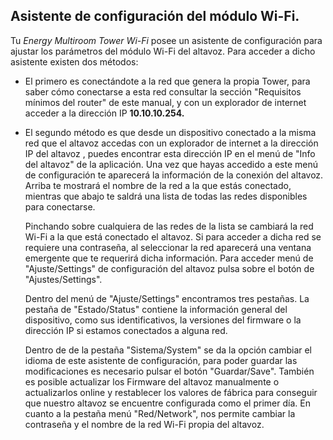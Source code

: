 ## Asistente de configuración del módulo Wi-Fi.

Tu *Energy Multiroom Tower Wi-Fi* posee un asistente de configuración para ajustar los parámetros del módulo Wi-Fi del altavoz.
Para acceder a dicho asistente existen dos métodos: 

- El primero es conectándote a la red que genera la propia Tower, para saber cómo conectarse a esta red consultar la sección "Requisitos mínimos del router" de este manual,  y con un explorador de internet acceder a la dirección IP <b>10.10.10.254.</b> 

- El segundo método es que desde un dispositivo conectado a la misma red que el altavoz accedas con un explorador de internet a la dirección IP del altavoz , puedes encontrar esta dirección IP en el menú de "Info del altavoz" de la aplicación.
Una vez que hayas accedido a este menú de configuración te aparecerá la información de la conexión del altavoz. Arriba te mostrará el nombre de la red a la que estás conectado, mientras que abajo te saldrá una lista de todas las redes disponibles para conectarse. 

  Pinchando sobre cualquiera de las redes de la lista se cambiará la red Wi-Fi a la que está conectado el altavoz. Si para acceder a dicha red se requiere una contraseña, al seleccionar la red aparecerá una ventana emergente que te requerirá dicha información. Para acceder menú de "Ajuste/Settings" de configuración del altavoz pulsa sobre el botón de "Ajustes/Settings".
  
  Dentro del menú de "Ajuste/Settings" encontramos tres pestañas. La pestaña de "Estado/Status" contiene la información general del dispositivo, como sus identificativos, la versiones del firmware o la dirección IP si estamos conectados a alguna red. 
  
  Dentro de de la pestaña "Sistema/System" se da la opción cambiar el idioma de este asistente de configuración, para poder guardar las modificaciones es necesario pulsar el botón "Guardar/Save". También es posible actualizar los Firmware del altavoz manualmente o actualizarlos online y restablecer los valores de fábrica para conseguir que nuestro altavoz se encuentre configurada como el primer día. 
  En cuanto a la pestaña menú "Red/Network", nos permite cambiar la contraseña y el nombre de la red Wi-Fi propia del altavoz.

